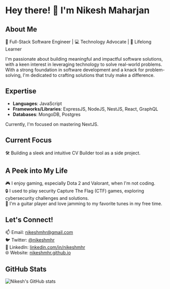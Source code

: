 # Hey there! 👋 I'm Nikesh Maharjan

## About Me

🚀 Full-Stack Software Engineer | 💻 Technology Advocate | 🌱 Lifelong Learner

I'm passionate about building meaningful and impactful software solutions, with a keen interest in leveraging technology to solve real-world problems. With a strong foundation in software development and a knack for problem-solving, I'm dedicated to crafting solutions that truly make a difference.

## Expertise

- **Languages**: JavaScript
- **Frameworks/Libraries**: ExpressJS, NodeJS, NestJS, React, GraphQL
- **Databases**: MongoDB, Postgres

Currently, I'm focused on mastering NextJS.

## Current Focus

🛠️ Building a sleek and intuitive CV Builder tool as a side project.

## A Peek into My Life

🎮 I enjoy gaming, especially Dota 2 and Valorant, when I'm not coding.  
🔒 I used to play security Capture The Flag (CTF) games, exploring cybersecurity challenges and solutions.  
🎸 I'm a guitar player and love jamming to my favorite tunes in my free time.  

## Let's Connect!

📫 Email: nikeshmhr@gmail.com  
🐦 Twitter: [@nikeshmhr](https://twitter.com/nikeshmhr)  
💼 LinkedIn: [linkedin.com/in/nikeshmhr](https://www.linkedin.com/in/nikeshmhr/)  
🌐 Website: [nikeshmhr.github.io](https://nikeshmhr.github.io)

## GitHub Stats

![Nikesh's GitHub stats](https://github-readme-stats.vercel.app/api?username=nikeshmhr&show_icons=true&theme=shadow_green)
